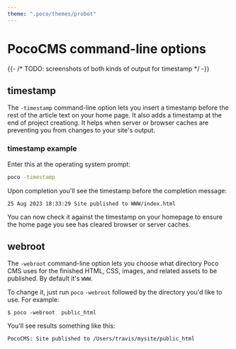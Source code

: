 ```yaml
---
theme: ".poco/themes/probot"
---
```

# PocoCMS command-line options

{{- /* TODO: screenshots of both kinds of output for timestamp */ -}}

## timestamp

The `-timestamp` command-line option lets you insert
a timestamp before the rest of the article text on your
home page. It also adds a timestamp at the end of 
project creationg. It helps when server or browser caches are
preventing you from changes to your site's output.

### timestamp example

Enter this at the operating system prompt:

```bash
poco -timestamp
```

Upon completion you'll see the timestamp before the completion message:

```
25 Aug 2023 18:33:29 Site published to WWW/index.html
```

You can now check it against the timestamp on your homepage
to ensure the home page you see has cleared browser or server caches.


## webroot

The `-webroot` command-line option lets you choose what directory
Poco CMS uses for the finished HTML, CSS, images, and related assets
to be published. By default it's `WWW`. 

To change it, just run `poco` `-webroot` followed by the
directory you'd like to use. For example:

```
$ poco -webroot  public_html

```


You'll see results something like this:

```
PocoCMS: Site published to /Users/travis/mysite/public_html
```
